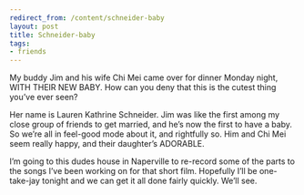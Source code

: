 ```yaml
---
redirect_from: /content/schneider-baby
layout: post
title: Schneider-baby
tags:
- friends
---
```

My buddy Jim and his wife Chi Mei came over for dinner Monday night, WITH THEIR NEW BABY. How can you deny that this is the cutest thing you’ve ever seen?

Her name is Lauren Kathrine Schneider. Jim was like the first among my close group of friends to get married, and he’s now the first to have a baby. So we’re all in feel-good mode about it, and rightfully so. Him and Chi Mei seem really happy, and their daughter’s ADORABLE.

I’m going to this dudes house in Naperville to re-record some of the parts to the songs I’ve been working on for that short film. Hopefully I’ll be one-take-jay tonight and we can get it all done fairly quickly. We’ll see.

